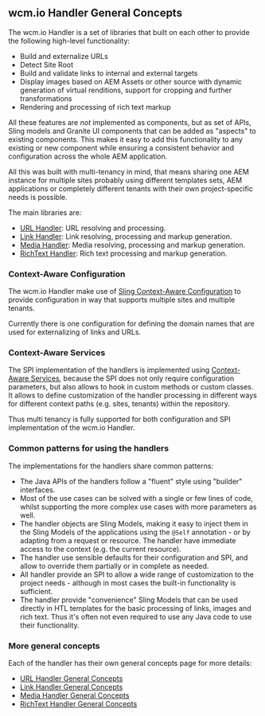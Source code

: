 ## wcm.io Handler General Concepts

The wcm.io Handler is a set of libraries that built on each other to provide the following high-level functionality:

* Build and externalize URLs
* Detect Site Root
* Build and validate links to internal and external targets
* Display images based on AEM Assets or other source with dynamic generation of virtual renditions, support for cropping and further transformations
* Rendering and processing of rich text markup

All these features are _not_ implemented as components, but as set of APIs, Sling models and Granite UI components that can be added as "aspects" to existing components. This makes it easy to add this functionality to any existing or new component while ensuring a consistent behavior and configuration across the whole AEM application.

All this was built with multi-tenancy in mind, that means sharing one AEM instance for multiple sites probably using different templates sets, AEM applications or completely different tenants with their own project-specific needs is possible.

The main libraries are:

* [URL Handler][url-handler]: URL resolving and processing.
* [Link Handler][link-handler]: Link resolving, processing and markup generation.
* [Media Handler][media-handler]: Media resolving, processing and markup generation.
* [RichText Handler][richtext-handler]: Rich text processing and markup generation.


### Context-Aware Configuration

The wcm.io Handler make use of [Sling Context-Aware Configuration][sling-caconfig] to provide configuration in way that supports multiple sites and multiple tenants.

Currently there is one configuration for defining the domain names that are used for externalizing of links and URLs.


### Context-Aware Services

The SPI implementation of the handlers is implemented using [Context-Aware Services][wcmmio-sling-caservices], because the SPI does not only require configuration parameters, but also allows to hook in custom methods or custom classes. It allows to define customization of the handler processing in different ways for different context paths (e.g. sites, tenants) within the repository.

Thus multi tenancy is fully supported for both configuration and SPI implementation of the wcm.io Handler.


### Common patterns for using the handlers

The implementations for the handlers share common patterns:

* The Java APIs of the handlers follow a "fluent" style using "builder" interfaces.
* Most of the use cases can be solved with a single or few lines of code, whilst supporting the more complex use cases with more parameters as well.
* The handler objects are Sling Models, making it easy to inject them in the Sling Models of the applications using the `@Self` annotation - or by adapting from a request or resource. The handler have immediate access to the context (e.g. the current resource).
* The handler use sensible defaults for their configuration and SPI, and allow to override them partially or in complete as needed.
* All handler provide an SPI to allow a wide range of customization to the project needs - although in most cases the built-in functionality is sufficient.
* The handler provide "convenience" Sling Models that can be used directly in HTL templates for the basic processing of links, images and rich text. Thus it's often not even required to use any Java code to use their functionality.


### More general concepts

Each of the handler has their own general concepts page for more details:

* [URL Handler General Concepts][url-handler-general-concepts]
* [Link Handler General Concepts][link-handler-general-concepts]
* [Media Handler General Concepts][media-handler-general-concepts]
* [RichText Handler General Concepts][richtext-handler-general-concepts]


[url-handler]: url/
[link-handler]: link/
[media-handler]: media/
[richtext-handler]: richtext/
[url-handler-general-concepts]: url/general-concepts.html
[link-handler-general-concepts]: link/general-concepts.html
[media-handler-general-concepts]: media/general-concepts.html
[richtext-handler-general-concepts]: richtext/general-concepts.html
[sling-caconfig]: https://sling.apache.org/documentation/bundles/context-aware-configuration/context-aware-configuration.html
[wcmmio-sling-caservices]: https://wcm.io/sling/commons/context-aware-services.html

